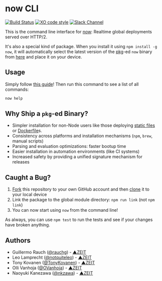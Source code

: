 # now CLI

[![Build Status](https://travis-ci.org/zeit/now-cli.svg?branch=master)](https://travis-ci.org/zeit/now-cli)
[![XO code style](https://img.shields.io/badge/code_style-XO-5ed9c7.svg)](https://github.com/sindresorhus/xo)
[![Slack Channel](http://zeit-slackin.now.sh/badge.svg)](https://zeit.chat)

This is the command line interface for [now](https://zeit.co/now): Realtime global deployments served over HTTP/2.

It's also a special kind of package. When you install it using `npm install -g now`, it will automatically select the latest version of the [pkg](https://github.com/zeit/pkg)-ed `now` binary from [here](https://github.com/zeit/now-cli/releases) and place it on your device.

## Usage

Simply follow [this guide](https://zeit.co/docs#getting-started)! Then run this command to see a list of all commands:

```bash
now help
```

## Why Ship a `pkg`-ed Binary?

- Simpler installation for non-Node users like those deploying [static files](https://zeit.co/blog/unlimited-static) or [Dockerfile](https://zeit.co/blog/now-dockerfile)s.
- Consistency across platforms and installation mechanisms (`npm`, `brew`, manual scripts)
- Parsing and evaluation optimizations: faster bootup time
- Easier installation in automation environments (like CI systems)
- Increased safety by providing a unified signature mechanism for releases

## Caught a Bug?

1. [Fork](https://help.github.com/articles/fork-a-repo/) this repository to your own GitHub account and then [clone](https://help.github.com/articles/cloning-a-repository/) it to your local device
2. Link the package to the global module directory: `npm run link` (not `npm link`)
3. You can now start using `now` from the command line!

As always, you can use `npm test` to run the tests and see if your changes have broken anything.

## Authors

- Guillermo Rauch ([@rauchg](https://twitter.com/rauchg)) - [▲ZEIT](https://zeit.co)
- Leo Lamprecht ([@notquiteleo](https://twitter.com/notquiteleo)) - [▲ZEIT](https://zeit.co)
- Tony Kovanen ([@TonyKovanen](https://twitter.com/TonyKovanen)) - [▲ZEIT](https://zeit.co)
- Olli Vanhoja ([@OVanhoja](https://twitter.com/OVanhoja)) - [▲ZEIT](https://zeit.co)
- Naoyuki Kanezawa ([@nkzawa](https://twitter.com/nkzawa)) - [▲ZEIT](https://zeit.co)
